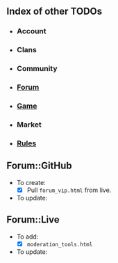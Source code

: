 ## Index of other TODOs
- ### Account
- ### Clans
- ### Community
- ### [Forum](https://github.com/TB-FAQ/TB-FAQ/blob/master/FAQ%20Items/Forum/TODO.md)
- ### [Game](https://github.com/TB-FAQ/TB-FAQ/blob/master/FAQ%20Items/Game/TODO.md)
- ### Market
- ### [Rules](https://github.com/TB-FAQ/TB-FAQ/blob/master/FAQ%20Items/Rules/TODO.md)



## **Forum::GitHub**
- To create:
  - [x] Pull `forum_vip.html` from live.
- To update:
  
  
## **Forum::Live**
- To add:
  - [x] `moderation_tools.html`
- To update:
  
